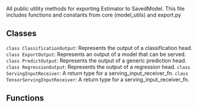 All public utility methods for exporting Estimator to SavedModel.
This file includes functions and constants from core (model_utils) and export.py
## Classes
`class ClassificationOutput`: Represents the output of a classification head.
`class ExportOutput`: Represents an output of a model that can be served.
`class PredictOutput`: Represents the output of a generic prediction head.
`class RegressionOutput`: Represents the output of a regression head.
`class ServingInputReceiver`: A return type for a serving_input_receiver_fn.
`class TensorServingInputReceiver`: A return type for a serving_input_receiver_fn.
## Functions
